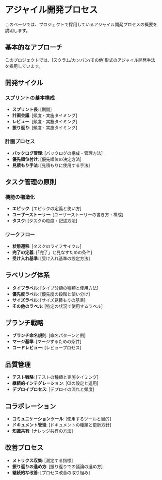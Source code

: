 # アジャイル開発プロセス

このページでは、プロジェクトで採用しているアジャイル開発プロセスの概要を説明します。

## 基本的なアプローチ

このプロジェクトでは、[スクラム/カンバン/その他]形式のアジャイル開発手法を採用しています。

## 開発サイクル

### スプリントの基本構成

- **スプリント長**: [期間]
- **計画会議**: [頻度・実施タイミング]
- **レビュー**: [頻度・実施タイミング]
- **振り返り**: [頻度・実施タイミング]

### 計画プロセス

- **バックログ管理**: [バックログの構成・管理方法]
- **優先順位付け**: [優先順位の決定方法]
- **見積もり手法**: [見積もりに使用する手法]

## タスク管理の原則

### 機能の構造化

- **エピック**: [エピックの定義と使い方]
- **ユーザーストーリー**: [ユーザーストーリーの書き方・構成]
- **タスク**: [タスクの粒度・記述方法]

### ワークフロー

- **状態遷移**: [タスクのライフサイクル]
- **完了の定義**: [「完了」と見なすための条件]
- **受け入れ基準**: [受け入れ基準の設定方法]

## ラベリング体系

- **タイプラベル**: [タイプ分類の種類と使用方法]
- **優先度ラベル**: [優先度の段階と使い分け]
- **サイズラベル**: [サイズ見積もりの基準]
- **その他のラベル**: [特定の状況で使用するラベル]

## ブランチ戦略

- **ブランチ命名規則**: [命名パターンと例]
- **マージ基準**: [マージするための条件]
- **コードレビュー**: [レビュープロセス]

## 品質管理

- **テスト戦略**: [テストの種類と実施タイミング]
- **継続的インテグレーション**: [CIの設定と運用]
- **デプロイプロセス**: [デプロイの流れと頻度]

## コラボレーション

- **コミュニケーションツール**: [使用するツールと目的]
- **ドキュメント管理**: [ドキュメントの種類と更新方針]
- **知識共有**: [ナレッジ共有の方法]

## 改善プロセス

- **メトリクス収集**: [測定する指標]
- **振り返りの進め方**: [振り返りでの議論の進め方]
- **継続的な改善**: [プロセス改善の取り組み]
